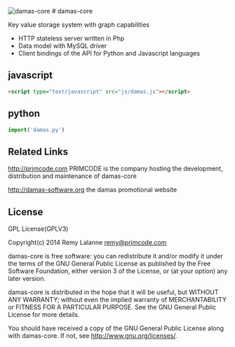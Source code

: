 <img src="http://www.damas-software.com/img/title.png" alt="damas-core"/>
# damas-core

Key value storage system with graph capabilities

* HTTP stateless server written in Php
* Data model with MySQL driver
* Client bindings of the API for Python and Javascript languages

## javascript
```html
<script type="text/javascript" src="js/damas.js"></script>
```

## python
```python
import('damas.py')
```

## Related Links

http://primcode.com PRIMCODE is the company hosting the development, distribution and maintenance of damas-core

http://damas-software.org the damas promotional website

## License
GPL License(GPLV3)

Copyright(c) 2014 Remy Lalanne remy@primcode.com

damas-core is free software: you can redistribute it and/or modify
it under the terms of the GNU General Public License as published by
the Free Software Foundation, either version 3 of the License, or
(at your option) any later version.

damas-core is distributed in the hope that it will be useful,
but WITHOUT ANY WARRANTY; without even the implied warranty of
MERCHANTABILITY or FITNESS FOR A PARTICULAR PURPOSE.  See the
GNU General Public License for more details.

You should have received a copy of the GNU General Public License
along with damas-core.  If not, see <http://www.gnu.org/licenses/>.

